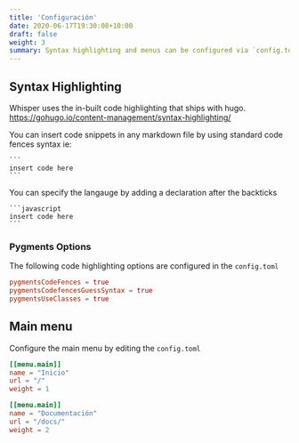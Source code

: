 ```yaml
---
title: 'Configuración'
date: 2020-06-17T19:30:08+10:00
draft: false
weight: 3
summary: Syntax highlighting and menus can be configured via `config.toml`.
---
```


<!-- Contenido del Post -->

## Syntax Highlighting

Whisper uses the in-built code highlighting that ships with hugo. https://gohugo.io/content-management/syntax-highlighting/

You can insert code snippets in any markdown file by using standard code fences syntax ie:

````
```
insert code here
```
````

You can specify the langauge by adding a declaration after the backticks

````
```javascript
insert code here
```
````

### Pygments Options

The following code highlighting options are configured in the `config.toml`

```toml
pygmentsCodeFences = true
pygmentsCodefencesGuessSyntax = true
pygmentsUseClasses = true
```

## Main menu

Configure the main menu by editing the `config.toml`

```toml
[[menu.main]]
name = "Inicio"
url = "/"
weight = 1

[[menu.main]]
name = "Documentación"
url = "/docs/"
weight = 2
```
